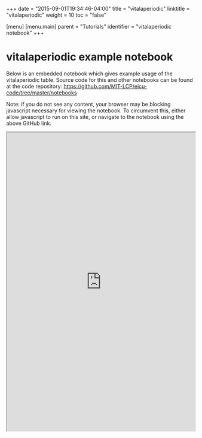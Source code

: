 +++
date = "2015-09-01T19:34:46-04:00"
title = "vitalaperiodic"
linktitle = "vitalaperiodic"
weight = 10
toc = "false"

[menu]
  [menu.main]
    parent = "Tutorials"
    identifier = "vitalaperiodic notebook"
+++

# vitalaperiodic example notebook

Below is an embedded notebook which gives example usage of the vitalaperiodic table.
Source code for this and other notebooks can be found at the code repository:
https://github.com/MIT-LCP/eicu-code/tree/master/notebooks

Note: if you do not see any content, your browser may be blocking javascript necessary for viewing the notebook. To circumvent this, either allow javascript to run on this site, or navigate to the notebook using the above GitHub link.

<iframe src="http://nbviewer.jupyter.org/github/MIT-LCP/eicu-code/blob/master/notebooks/vitalaperiodic.ipynb" width="100%" height="800" scrolling="yes"></iframe>
